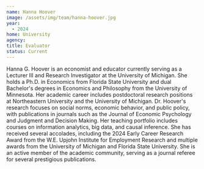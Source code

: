 ```yaml
---
name: Hanna Hoover
image: /assets/img/team/hanna-hoover.jpg
year:
  - 2024
home: University
agency:
title: Evaluator
status: Current
---
```

Hanna G. Hoover is an economist and educator currently serving as a Lecturer III and Research Investigator at the University of Michigan. She holds a Ph.D. in Economics from Florida State University and dual Bachelor's degrees in Economics and Philosophy from the University of Minnesota. Her academic career includes postdoctoral research positions at Northeastern University and the University of Michigan. Dr. Hoover's research focuses on social norms, economic behavior, and public policy, with publications in journals such as the Journal of Economic Psychology and Judgment and Decision Making. Her teaching portfolio includes courses on information analytics, big data, and causal inference. She has received several accolades, including the 2024 Early Career Research Award from the W.E. Upjohn Institute for Employment Research and multiple awards from the University of Michigan and Florida State University. She is an active member of the academic community, serving as a journal referee for several prestigious publications.
